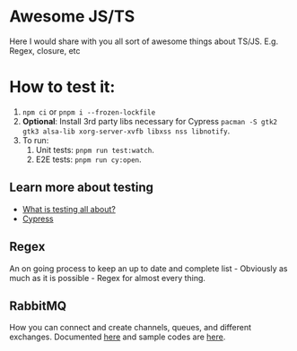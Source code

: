 # Awesome JS/TS

Here I would share with you all sort of awesome things about TS/JS. E.g. Regex, closure, etc

# How to test it:

1. `npm ci` or `pnpm i --frozen-lockfile`
2. **Optional**: Install 3rd party libs necessary for Cypress `pacman -S gtk2 gtk3 alsa-lib xorg-server-xvfb libxss nss libnotify`.
3. To run:
   1. Unit tests: `pnpm run test:watch`.
   2. E2E tests: `pnpm run cy:open`.

## Learn more about testing

- [What is testing all about?](./docs/testing.md)
- [Cypress](../cypress/README.md)

## Regex

An on going process to keep an up to date and complete list - Obviously as much as it is possible - Regex for almost every thing.

## RabbitMQ

How you can connect and create channels, queues, and different exchanges. Documented [here](./docs/rabbitmq.md) and sample codes are [here](../src/rabbitmq/).
